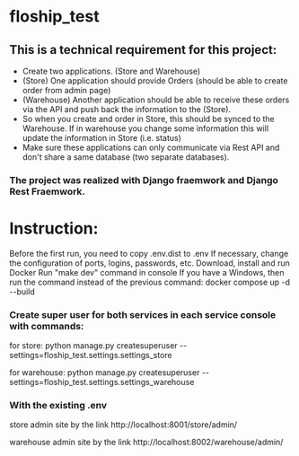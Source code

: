 # floship_test

## This is a technical requirement for this project:
* Create two applications. (Store and Warehouse)
* (Store) One application should provide Orders (should be able to create order from admin page)
* (Warehouse) Another application should be able to receive these orders via the API and push back the information to the (Store).
* So when you create and order in Store, this should be synced to the Warehouse. If in warehouse you change some information this will update the information in Store (i.e. status)
* Make sure these applications can only communicate via Rest API and don't share a same database (two separate databases).


### The project was realized with Django fraemwork and Django Rest Fraemwork.

# Instruction:

Before the first run, you need to copy .env.dist to .env
If necessary, change the configuration of ports, logins, passwords, etc.
Download, install and run Docker
Run "make dev" command in console
If you have a Windows, then run the command instead of the previous command: docker compose up -d --build

### Create super user for both services in each service console with commands:

for store: python manage.py createsuperuser --settings=floship_test.settings.settings_store

for warehouse: python manage.py createsuperuser --settings=floship_test.settings.settings_warehouse


### With the existing .env

store admin site by the link http://localhost:8001/store/admin/

warehouse admin site by the link http://localhost:8002/warehouse/admin/

